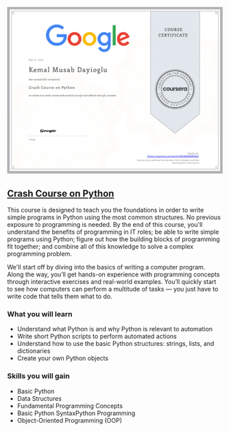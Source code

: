![Module 1](1%20Crash%20Course%20on%20Python.jpeg)

## [Crash Course on Python](https://www.coursera.org/learn/python-crash-course?specialization=google-it-automation)

This course is designed to teach you the foundations in order to write simple programs in Python using the most common structures. No previous exposure to programming is needed. By the end of this course, you'll understand the benefits of programming in IT roles; be able to write simple programs using Python; figure out how the building blocks of programming fit together; and combine all of this knowledge to solve a complex programming problem. 

We'll start off by diving into the basics of writing a computer program. Along the way, you’ll get hands-on experience with programming concepts through interactive exercises and real-world examples. You’ll quickly start to see how computers can perform a multitude of tasks — you just have to write code that tells them what to do.

### What you will learn

* Understand what Python is and why Python is relevant to automation
* Write short Python scripts to perform automated actions
* Understand how to use the basic Python structures: strings, lists, and dictionaries
* Create your own Python objects

### Skills you will gain

* Basic Python 
* Data Structures
* Fundamental Programming Concepts
* Basic Python SyntaxPython Programming
* Object-Oriented Programming (OOP)
